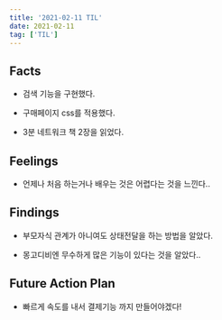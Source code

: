 ```yaml
---
title: '2021-02-11 TIL'
date: 2021-02-11
tag: ['TIL']
---
```


## Facts

- 검색 기능을 구현했다.

- 구매페이지 css를 적용했다.

- 3분 네트워크 책 2장을 읽었다.

## Feelings

- 언제나 처음 하는거나 배우는 것은 어렵다는 것을 느낀다..

## Findings

- 부모자식 관계가 아니여도 상태전달을 하는 방법을 알았다.

- 몽고디비엔 무수하게 많은 기능이 있다는 것을 알았다..

## Future Action Plan

- 빠르게 속도를 내서 결제기능 까지 만들어야겠다!
